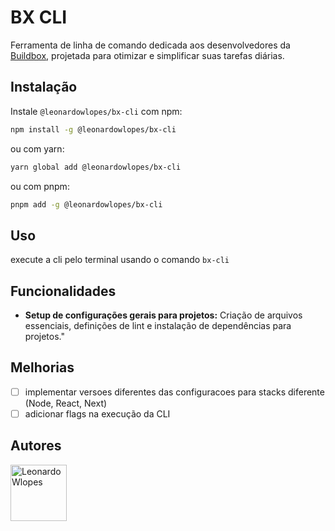 
# BX CLI

Ferramenta de linha de comando dedicada aos desenvolvedores da [Buildbox](https://buildbox.com.br/), projetada para otimizar e simplificar suas tarefas diárias.

## Instalação

Instale `@leonardowlopes/bx-cli` com npm:

```bash
npm install -g @leonardowlopes/bx-cli
```

ou com yarn:
```bash
yarn global add @leonardowlopes/bx-cli
```

ou com pnpm:
```bash
pnpm add -g @leonardowlopes/bx-cli
```
    
## Uso

execute a cli pelo terminal usando o comando ```bx-cli```

## Funcionalidades

- **Setup de configurações gerais para projetos:** Criação de arquivos essenciais, definições de lint e instalação de dependências para projetos."

## Melhorias
- [ ] implementar versoes diferentes das configuracoes para stacks diferente (Node, React, Next)
- [ ] adicionar flags na execução da CLI

## Autores

<a href='https://github.com/LeonardoWlopes'>
	<img src='https://github.com/LeonardoWlopes.png' width='90' alt='Leonardo Wlopes'/>
</a>




